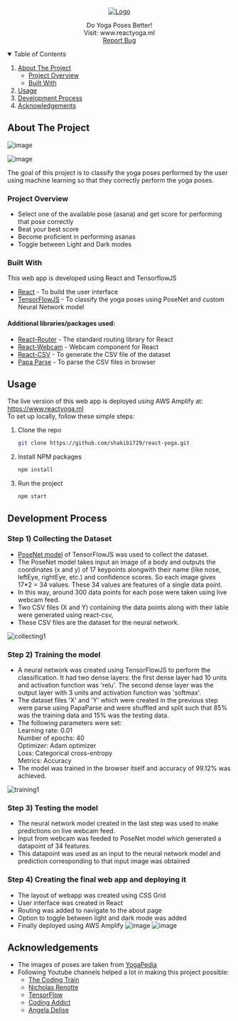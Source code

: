 <!-- PROJECT LOGO -->
<br />
<p align="center">
  <a href="https://github.com/othneildrew/Best-README-Template">
    <img src="https://user-images.githubusercontent.com/39847281/113415422-cdd04a00-93dc-11eb-8eef-49aeb116f02e.png" alt="Logo">
  </a>
  <p align="center">
    Do Yoga Poses Better!
    <br />
    Visit:  www.reactyoga.ml
    <br />
    <!-- <a href="/">View Demo</a>
    · -->
    <a href="https://github.com/shakib1729/react-yoga/issues">Report Bug</a>
  
  </p>
</p>

<!-- TABLE OF CONTENTS -->
<details open="open">
  <summary>Table of Contents</summary>
  <ol>
    <li>
      <a href="#about-the-project">About The Project</a>   
      <ul>
        <li><a href="#project-overview">Project Overview</a></li>
        <li><a href="#built-with">Built With</a></li>
      </ul>
    </li>
    <li>
      <a href="#usage">Usage</a>
    </li>
    <li><a href="#development-process">Development Process</a></li>
    <li><a href="#acknowledgements">Acknowledgements</a></li>
  </ol>
</details>

## About The Project

![image](https://user-images.githubusercontent.com/39847281/113415962-eab94d00-93dd-11eb-88ea-bc7cb9661d77.png)

![image](https://user-images.githubusercontent.com/39847281/113420276-a9796b00-93e6-11eb-978b-15e8b47d7c0c.png)

The goal of this project is to classify the yoga poses performed by the user using machine learning so that they correctly perform the yoga poses.

### Project Overview

- Select one of the available pose (asana) and get score for performing that pose correctly
- Beat your best score
- Become proficient in performing asanas
- Toggle between Light and Dark modes

### Built With

This web app is developed using React and TensorflowJS

- [React](https://reactjs.org/) - To build the user interface
- [TensorFlowJS](https://www.tensorflow.org/js) - To classify the yoga poses using PoseNet and custom Neural Network model

#### Additional libraries/packages used:

- [React-Router](https://reactrouter.com/) - The standard routing library for React
- [React-Webcam](https://github.com/mozmorris/react-webcam) - Webcam component for React
- [React-CSV](https://github.com/react-csv/react-csv) - To generate the CSV file of the dataset
- [Papa Parse](https://www.papaparse.com/) - To parse the CSV files in browser

## Usage

The live version of this web app is deployed using AWS Amplify at: https://www.reactyoga.ml
<br />
To set up locally, follow these simple steps:

1. Clone the repo
   ```sh
   git clone https://github.com/shakib1729/react-yoga.git
   ```
2. Install NPM packages
   ```sh
   npm install
   ```
3. Run the project
   ```sh
   npm start
   ```

## Development Process

### Step 1) Collecting the Dataset

- [PoseNet model](https://github.com/tensorflow/tfjs-models/tree/master/posenet) of TensorFlowJS was used to collect the dataset.
- The PoseNet model takes input an image of a body and outputs the coordinates (x and y) of 17 keypoints alongwith their name (like nose, leftEye, rightEye, etc.) and confidence scores. So each image gives 17\*2 = 34 values. These 34 values are features of a single data point.
- In this way, around 300 data points for each pose were taken using live webcam feed.
- Two CSV files (X and Y) containing the data points along with their lable were generated using react-csv,
- These CSV files are the dataset for the neural network.

![collecting1](https://user-images.githubusercontent.com/39847281/113425697-f7df3780-93ef-11eb-8bc5-e4c46af95a94.png)

### Step 2) Training the model

- A neural network was created using TensorFlowJS to perform the classification. It had two dense layers: the first dense layer had 10 units and activation function was 'relu'. The second dense layer was the output layer with 3 units and activation function was 'softmax'.
- The dataset files 'X' and 'Y' which were created in the previous step were parse using PapaParse and were shuffled and split such that 85% was the training data and 15% was the testing data.
- The following parameters were set: <br />
  Learning rate: 0.01 <br/>
  Number of epochs: 40 <br/>
  Optimizer: Adam optimizer <br/>
  Loss: Categorical cross-entropy <br/>
  Metrics: Accuracy <br/>
- The model was trained in the browser itself and accuracy of 99.12% was achieved.

![training1](https://user-images.githubusercontent.com/39847281/113425764-11807f00-93f0-11eb-9e0e-d8ee5e09bb41.png)

### Step 3) Testing the model

- The neural network model created in the last step was used to make predictions on live webcam feed.
- Input from webcam was feeded to PoseNet model which generated a datapoint of 34 features.
- This datapoint was used as an input to the neural network model and prediction corresponding to that input image was obtained

### Step 4) Creating the final web app and deploying it

- The layout of webapp was created using CSS Grid
- User interface was created in React
- Routing was added to navigate to the about page
- Option to toggle between light and dark mode was added
- Finally deployed using AWS Amplify
  ![image](https://user-images.githubusercontent.com/39847281/113433029-121f1280-93fc-11eb-8b5b-4a18526dfb42.png)
  ![image](https://user-images.githubusercontent.com/39847281/113433769-6c6ca300-93fd-11eb-9e11-8f379746f254.png)

## Acknowledgements

- The images of poses are taken from [YogaPedia](https://www.yogapedia.com/)
- Following Youtube channels helped a lot in making this project possible:
  - [The Coding Train](https://www.youtube.com/c/TheCodingTrain)
  - [Nicholas Renotte](https://www.youtube.com/channel/UCHXa4OpASJEwrHrLeIzw7Yg)
  - [TensorFlow](https://www.youtube.com/channel/UC0rqucBdTuFTjJiefW5t-IQ)
  - [Coding Addict](https://www.youtube.com/channel/UCMZFwxv5l-XtKi693qMJptA)
  - [Angela Delise](https://www.youtube.com/channel/UC_TjoSnaI3CTgIgmSn3rruA)
